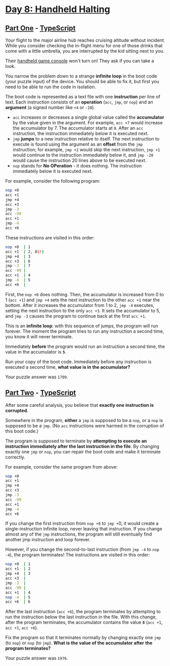 # [Day 8: Handheld Halting](https://adventofcode.com/2020/day/8)

## [Part One](https://adventofcode.com/2020/day/8#part1) - [TypeScript](./typescript/src/p1.ts)

Your flight to the major airline hub reaches cruising altitude without incident.
While you consider checking the in-flight menu for one of those drinks that come
with a little umbrella, you are interrupted by the kid sitting next to you.

Their
[handheld game console](https://en.wikipedia.org/wiki/Handheld_game_console)
won't turn on! They ask if you can take a look.

You narrow the problem down to a strange **infinite loop** in the boot code
(your puzzle input) of the device. You should be able to fix it, but first you
need to be able to run the code in isolation.

The boot code is represented as a text file with one **instruction** per line of
text. Each instruction consists of an **operation** (`acc`, `jmp`, or `nop`) and
an **argument** (a signed number like `+4` or `-20`).

- `acc` increases or decreases a single global value called the **accumulator**
  by the value given in the argument. For example, `acc +7` would increase the
  accumulator by 7. The accumulator starts at `0`. After an `acc` instruction,
  the instruction immediately below it is executed next.
- `jmp` **jumps** to a new instruction relative to itself. The next instruction
  to execute is found using the argument as an **offset** from the `jmp`
  instruction; for example, `jmp +2` would skip the next instruction, `jmp +1`
  would continue to the instruction immediately below it, and `jmp -20` would
  cause the instruction 20 lines above to be executed next.
- `nop` stands for **No OPeration** - it does nothing. The instruction
  immediately below it is executed next.

For example, consider the following program:

```sh
nop +0
acc +1
jmp +4
acc +3
jmp -3
acc -99
acc +1
jmp -4
acc +6
```

These instructions are visited in this order:

```sh
nop +0  | 1
acc +1  | 2, 8(!)
jmp +4  | 3
acc +3  | 6
jmp -3  | 7
acc -99 |
acc +1  | 4
jmp -4  | 5
acc +6  |
```

First, the `nop +0` does nothing. Then, the accumulator is increased from 0 to 1
(`acc +1`) and `jmp +4` sets the next instruction to the other `acc +1` near the
bottom. After it increases the accumulator from 1 to 2, `jmp -4` executes,
setting the next instruction to the only `acc +3`. It sets the accumulator to 5,
and `jmp -3` causes the program to continue back at the first `acc +1`.

This is an **infinite loop**: with this sequence of jumps, the program will run
forever. The moment the program tries to run any instruction a second time, you
know it will never terminate.

Immediately **before** the program would run an instruction a second time, the
value in the accumulator is **`5`**.

Run your copy of the boot code. Immediately before any instruction is executed a
second time, **what value is in the accumulator?**

Your puzzle answer was `1709`.

## [Part Two](https://adventofcode.com/2020/day/8#part2) - [TypeScript](./typescript/src/p2.ts)

After some careful analysis, you believe that **exactly one instruction is
corrupted**.

Somewhere in the program, **either** a `jmp` is supposed to be a `nop`, or a
`nop` is supposed to be a `jmp`. (No `acc` instructions were harmed in the
corruption of this boot code.)

The program is supposed to terminate by **attempting to execute an**
**instruction immediately after the last instruction in the file**. By changing
exactly one `jmp` or `nop`, you can repair the boot code and make it terminate
correctly.

For example, consider the same program from above:

```sh
nop +0
acc +1
jmp +4
acc +3
jmp -3
acc -99
acc +1
jmp -4
acc +6
```

If you change the first instruction from `nop +0` to `jmp +`0, it would create a
single-instruction infinite loop, never leaving that instruction. If you change
almost any of the `jmp` instructions, the program will still eventually find
another jmp instruction and loop forever.

However, if you change the second-to-last instruction (from `jmp -4` to
`nop -4`), the program terminates! The instructions are visited in this order:

```sh
nop +0  | 1
acc +1  | 2
jmp +4  | 3
acc +3  |
jmp -3  |
acc -99 |
acc +1  | 4
nop -4  | 5
acc +6  | 6
```

After the last instruction (`acc +6`), the program terminates by attempting to
run the instruction below the last instruction in the file. With this change,
after the program terminates, the accumulator contains the value **`8`**
(`acc +1`, `acc +1`, `acc +6`).

Fix the program so that it terminates normally by changing exactly one `jmp` (to
`nop`) or `nop` (to `jmp`). **What is the value of the accumulator after** **the
program terminates?**

Your puzzle answer was `1976`.
